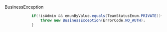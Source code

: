 BusinessException
```java
            if(!isAdmin && emunByValue.equals(TeamStatusEnum.PRIVATE)){
                throw new BusinessException(ErrorCode.NO_AUTH);
            }
```

